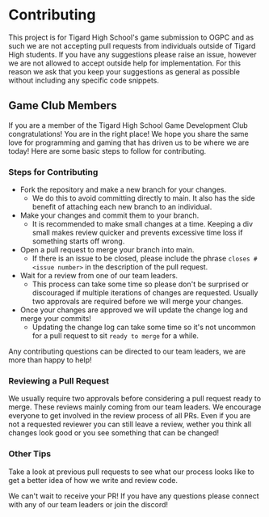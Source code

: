 # Contributing

This project is for Tigard High School's game submission to OGPC and as such we are not accepting pull
requests from individuals outside of Tigard High students. If you have any suggestions please raise an issue, however we are not allowed to accept outside
help for implementation. For this reason we ask that you keep your suggestions as general as possible without including any specific code snippets.

## Game Club Members

If you are a member of the Tigard High School Game Development Club congratulations! You are in the right place! We hope you share the same love for
programming and gaming that has driven us to be where we are today! Here are some basic steps to follow for contributing.

### Steps for Contributing

- Fork the repository and make a new branch for your changes.
  - We do this to avoid committing directly to main. It also has the side benefit of attaching each new branch to an individual.
- Make your changes and commit them to your branch.
  - It is recommended to make small changes at a time. Keeping a div small makes review quicker and prevents excessive time loss if something starts off wrong.
- Open a pull request to merge your branch into main.
  - If there is an issue to be closed, please include the phrase `closes #<issue number>` in the description of the pull request.
- Wait for a review from one of our team leaders.
  - This process can take some time so please don't be surprised or discouraged if multiple iterations of changes are requested. Usually two approvals are required before we will merge your changes.
- Once your changes are approved we will update the change log and merge your commits!
  - Updating the change log can take some time so it's not uncommon for a pull request to sit `ready to merge` for a while.

Any contributing questions can be directed to our team leaders, we are more than happy to help!

### Reviewing a Pull Request

We usually require two approvals before considering a pull request ready to merge. These reviews mainly coming from our team leaders.
We encourage everyone to get involved in the review process of all PRs. Even if you are not a requested reviewer you can still leave a review, wether you think all changes look good or you see something that can be changed!

### Other Tips

Take a look at previous pull requests to see what our process looks like to get a better idea of how we write and review code.

We can't wait to receive your PR! If you have any questions please connect with any of our team leaders or join the discord!

